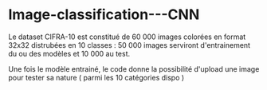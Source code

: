 # Image-classification---CNN

Le dataset CIFRA-10 est constitué de 60 000 images colorées en format 32x32 distrubées en 10 classes : 
 50 000 images serviront d'entrainement du ou des modèles et 10 000 au test.
 
Une fois le modèle entrainé, le code donne la possibilité d'upload une image pour tester sa nature ( parmi les 10 catégories dispo ) 
